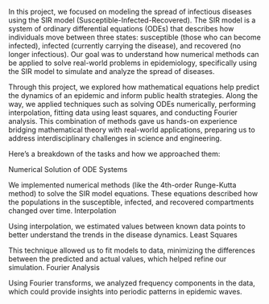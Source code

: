 In this project, we focused on modeling the spread of infectious diseases using the SIR model (Susceptible-Infected-Recovered). The SIR model is a system of ordinary differential equations (ODEs) that describes how individuals move between three states: susceptible (those who can become infected), infected (currently carrying the disease), and recovered (no longer infectious). Our goal was to understand how numerical methods can be applied to solve real-world problems in epidemiology, specifically using the SIR model to simulate and analyze the spread of diseases.

Through this project, we explored how mathematical equations help predict the dynamics of an epidemic and inform public health strategies. Along the way, we applied techniques such as solving ODEs numerically, performing interpolation, fitting data using least squares, and conducting Fourier analysis. This combination of methods gave us hands-on experience bridging mathematical theory with real-world applications, preparing us to address interdisciplinary challenges in science and engineering.

Here’s a breakdown of the tasks and how we approached them:

Numerical Solution of ODE Systems

We implemented numerical methods (like the 4th-order Runge-Kutta method) to solve the SIR model equations.
These equations described how the populations in the susceptible, infected, and recovered compartments changed over time.
Interpolation

Using interpolation, we estimated values between known data points to better understand the trends in the disease dynamics.
Least Squares

This technique allowed us to fit models to data, minimizing the differences between the predicted and actual values, which helped refine our simulation.
Fourier Analysis

Using Fourier transforms, we analyzed frequency components in the data, which could provide insights into periodic patterns in epidemic waves.
